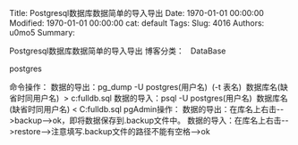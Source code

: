 Title: Postgresql数据库数据简单的导入导出
Date: 1970-01-01 00:00:00
Modified: 1970-01-01 00:00:00
cat: default
Tags: 
Slug: 4016
Authors: u0mo5 
Summary: 


Postgresql数据库数据简单的导入导出
博客分类：
 
DataBase


postgres 

命令操作： 数据的导出：pg_dump -U postgres(用户名)  (-t 表名)  数据库名(缺省时同用户名)  &gt; c:fulldb.sql 数据的导入：psql -U postgres(用户名)  数据库名(缺省时同用户名) &lt; C:fulldb.sql pgAdmin操作： 数据的导出：在库名上右击--&gt;backup--&gt;ok，即将数据保存到.backup文件中。 数据的导入：在库名上右击--&gt;restore--&gt;注意填写.backup文件的路径不能有空格--&gt;ok
